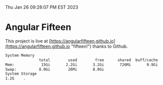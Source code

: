 Thu Jan 26 09:28:07 PM EST 2023

# Angular Fifteen


This project is live at [https://angularfifteen.github.io](https://angularfifteen.github.io "fifteen!") thanks to Github.

```bash
System Memory
               total        used        free      shared  buff/cache   available
Mem:            15Gi       2.2Gi       3.2Gi       726Mi       9.9Gi        12Gi
Swap:          8.0Gi        26Mi       8.0Gi
System Storage
1.2G	.
```
